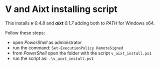 # V and Aixt installing script

This installs **_v_** *0.4.8* and **_aixt_** *0.1.7* adding both to _PATH_ for Windows x64.

Follow these steps:

- open _PowerShell_ as administrator 
- run the command: `Set-ExecutionPolicy RemoteSigned`
- from _PowerShell_ open the folder with the script `v_aixt_install.ps1`
- run the script as: `.\v_aixt_install.ps1`
